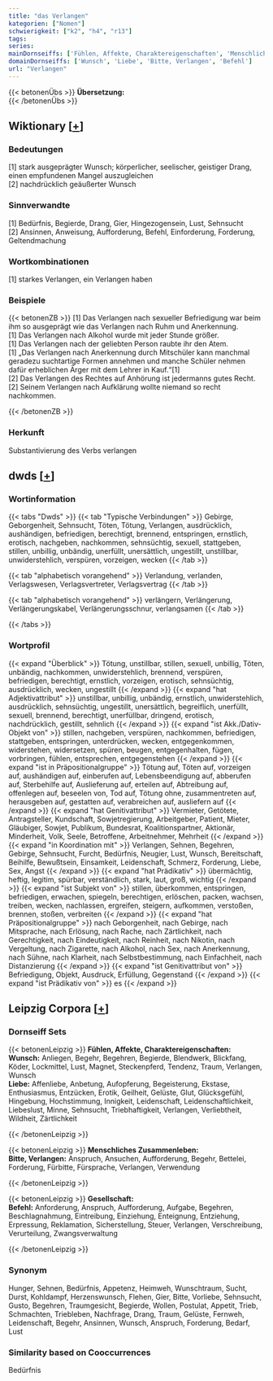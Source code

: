 ```yaml
---
title: "das Verlangen"
kategorien: ["Nomen"]
schwierigkeit: ["k2", "h4", "r13"]
tags:
series:
mainDornseiffs: ['Fühlen, Affekte, Charaktereigenschaften', 'Menschliches Zusammenleben', 'Gesellschaft']
domainDornseiffs: ['Wunsch', 'Liebe', 'Bitte, Verlangen', 'Befehl']
url: "Verlangen"
---
```


{{< betonenÜbs >}}
**Übersetzung:**  
{{< /betonenÜbs >}}

## Wiktionary [[+](https://de.wiktionary.org/wiki/Verlangen)]

### Bedeutungen
[1] stark ausgeprägter Wunsch; körperlicher, seelischer, geistiger Drang, einen empfundenen Mangel auszugleichen  
[2] nachdrücklich geäußerter Wunsch  

### Sinnverwandte
[1] Bedürfnis, Begierde, Drang, Gier, Hingezogensein, Lust, Sehnsucht  
[2] Ansinnen, Anweisung, Aufforderung, Befehl, Einforderung, Forderung, Geltendmachung  

### Wortkombinationen
[1] starkes Verlangen, ein Verlangen haben  

### Beispiele
{{< betonenZB >}}
[1] Das Verlangen nach sexueller Befriedigung war beim ihm so ausgeprägt wie das Verlangen nach Ruhm und Anerkennung.  
[1] Das Verlangen nach Alkohol wurde mit jeder Stunde größer.  
[1] Das Verlangen nach der geliebten Person raubte ihr den Atem.  
[1] „Das Verlangen nach Anerkennung durch Mitschüler kann manchmal geradezu suchtartige Formen annehmen und manche Schüler nehmen dafür erheblichen Ärger mit dem Lehrer in Kauf.“[1]  
[2] Das Verlangen des Rechtes auf Anhörung ist jedermanns gutes Recht.  
[2] Seinem Verlangen nach Aufklärung wollte niemand so recht nachkommen.  

{{< /betonenZB >}}
### Herkunft
Substantivierung des Verbs verlangen  



## dwds [[+](https://www.dwds.de/wb/Verlangen)]

### Wortinformation
{{< tabs "Dwds" >}}
{{< tab "Typische Verbindungen" >}}
Gebirge, Geborgenheit, Sehnsucht, Töten, Tötung, Verlangen, ausdrücklich, aushändigen, befriedigen, berechtigt, brennend, entspringen, ernstlich, erotisch, nachgeben, nachkommen, sehnsüchtig, sexuell, stattgeben, stillen, unbillig, unbändig, unerfüllt, unersättlich, ungestillt, unstillbar, unwiderstehlich, verspüren, vorzeigen, wecken
{{< /tab >}}

{{< tab "alphabetisch vorangehend" >}}
Verlandung, verlanden, Verlagswesen, Verlagsvertreter, Verlagsvertrag
{{< /tab >}}

{{< tab "alphabetisch vorangehend" >}}
verlängern, Verlängerung, Verlängerungskabel, Verlängerungsschnur, verlangsamen
{{< /tab >}}

{{< /tabs >}}

### Wortprofil
{{< expand "Überblick" >}} Tötung, unstillbar, stillen, sexuell, unbillig, Töten, unbändig, nachkommen, unwiderstehlich, brennend, verspüren, befriedigen, berechtigt, ernstlich, vorzeigen, erotisch, sehnsüchtig, ausdrücklich, wecken, ungestillt {{< /expand >}}
{{< expand "hat Adjektivattribut" >}} unstillbar, unbillig, unbändig, ernstlich, unwiderstehlich, ausdrücklich, sehnsüchtig, ungestillt, unersättlich, begreiflich, unerfüllt, sexuell, brennend, berechtigt, unerfüllbar, dringend, erotisch, nachdrücklich, gestillt, sehnlich {{< /expand >}}
{{< expand "ist Akk./Dativ-Objekt von" >}} stillen, nachgeben, verspüren, nachkommen, befriedigen, stattgeben, entspringen, unterdrücken, wecken, entgegenkommen, widerstehen, widersetzen, spüren, beugen, entgegenhalten, fügen, vorbringen, fühlen, entsprechen, entgegenstehen {{< /expand >}}
{{< expand "ist in Präpositionalgruppe" >}} Tötung auf, Töten auf, vorzeigen auf, aushändigen auf, einberufen auf, Lebensbeendigung auf, abberufen auf, Sterbehilfe auf, Auslieferung auf, erteilen auf, Abtreibung auf, offenlegen auf, beseelen von, Tod auf, Tötung ohne, zusammentreten auf, herausgeben auf, gestatten auf, verabreichen auf, ausliefern auf {{< /expand >}}
{{< expand "hat Genitivattribut" >}} Vermieter, Getötete, Antragsteller, Kundschaft, Sowjetregierung, Arbeitgeber, Patient, Mieter, Gläubiger, Sowjet, Publikum, Bundesrat, Koalitionspartner, Aktionär, Minderheit, Volk, Seele, Betroffene, Arbeitnehmer, Mehrheit {{< /expand >}}
{{< expand "in Koordination mit" >}} Verlangen, Sehnen, Begehren, Gebirge, Sehnsucht, Furcht, Bedürfnis, Neugier, Lust, Wunsch, Bereitschaft, Beihilfe, Bewußtsein, Einsamkeit, Leidenschaft, Schmerz, Forderung, Liebe, Sex, Angst {{< /expand >}}
{{< expand "hat Prädikativ" >}} übermächtig, heftig, legitim, spürbar, verständlich, stark, laut, groß, wichtig {{< /expand >}}
{{< expand "ist Subjekt von" >}} stillen, überkommen, entspringen, befriedigen, erwachen, spiegeln, berechtigen, erlöschen, packen, wachsen, treiben, wecken, nachlassen, ergreifen, steigern, aufkommen, verstoßen, brennen, stoßen, verbreiten {{< /expand >}}
{{< expand "hat Präpositionalgruppe" >}} nach Geborgenheit, nach Gebirge, nach Mitsprache, nach Erlösung, nach Rache, nach Zärtlichkeit, nach Gerechtigkeit, nach Eindeutigkeit, nach Reinheit, nach Nikotin, nach Vergeltung, nach Zigarette, nach Alkohol, nach Sex, nach Anerkennung, nach Sühne, nach Klarheit, nach Selbstbestimmung, nach Einfachheit, nach Distanzierung {{< /expand >}}
{{< expand "ist Genitivattribut von" >}} Befriedigung, Objekt, Ausdruck, Erfüllung, Gegenstand {{< /expand >}}
{{< expand "ist Prädikativ von" >}} es {{< /expand >}}

## Leipzig Corpora [[+](https://corpora.uni-leipzig.de/en/res?word=Verlangen&corpusId=deu_newscrawl-public_2018)]

### Dornseiff Sets
{{< betonenLeipzig >}}
**Fühlen, Affekte, Charaktereigenschaften:**  
**Wunsch:** Anliegen, Begehr, Begehren, Begierde, Blendwerk, Blickfang, Köder, Lockmittel, Lust, Magnet, Steckenpferd, Tendenz, Traum, Verlangen, Wunsch  
**Liebe:** Affenliebe, Anbetung, Aufopferung, Begeisterung, Ekstase, Enthusiasmus, Entzücken, Erotik, Geilheit, Gelüste, Glut, Glücksgefühl, Hingebung, Hochstimmung, Innigkeit, Leidenschaft, Leidenschaftlichkeit, Liebeslust, Minne, Sehnsucht, Triebhaftigkeit, Verlangen, Verliebtheit, Wildheit, Zärtlichkeit  

{{< /betonenLeipzig >}}


{{< betonenLeipzig >}}
**Menschliches Zusammenleben:**  
**Bitte, Verlangen:** Anspruch, Ansuchen, Aufforderung, Begehr, Bettelei, Forderung, Fürbitte, Fürsprache, Verlangen, Verwendung  

{{< /betonenLeipzig >}}


{{< betonenLeipzig >}}
**Gesellschaft:**  
**Befehl:** Anforderung, Anspruch, Aufforderung, Aufgabe, Begehren, Beschlagnahmung, Eintreibung, Einziehung, Enteignung, Entziehung, Erpressung, Reklamation, Sicherstellung, Steuer, Verlangen, Verschreibung, Verurteilung, Zwangsverwaltung  

{{< /betonenLeipzig >}}

### Synonym
Hunger, Sehnen, Bedürfnis, Appetenz, Heimweh, Wunschtraum, Sucht, Durst, Kohldampf, Herzenswunsch, Flehen, Gier, Bitte, Vorliebe, Sehnsucht, Gusto, Begehren, Traumgesicht, Begierde, Wollen, Postulat, Appetit, Trieb, Schmachten, Triebleben, Nachfrage, Drang, Traum, Gelüste, Fernweh, Leidenschaft, Begehr, Ansinnen, Wunsch, Anspruch, Forderung, Bedarf, Lust


### Similarity based on Cooccurrences
Bedürfnis

